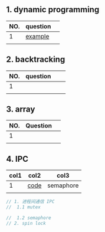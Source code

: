 
## 1. dynamic programming

| NO. | question                  |  |
| --- | ------------------------- | - |
| 1   | [example](./common.c "show me") |  |
|     |                           |  |

## 2. backtracking

| NO. | question |  |  |
| --- | -------- | - | - |
| 1   |          |  |  |
|     |          |  |  |

## 3. array

| NO. | Question |  |
| --- | -------- | - |
| 1   |          |  |
|     |          |  |

## 4. IPC

| col1 | col2                            | col3      |
| ---- | ------------------------------- | --------- |
| 1    | [code](demo/chapter10_semaphore.c) | semaphore |
|      |                                 |           |

```c++
// 1. 进程间通信 IPC
// 	1.1 mutex

//	1.2 semaphore
// 2. spin lock
```
